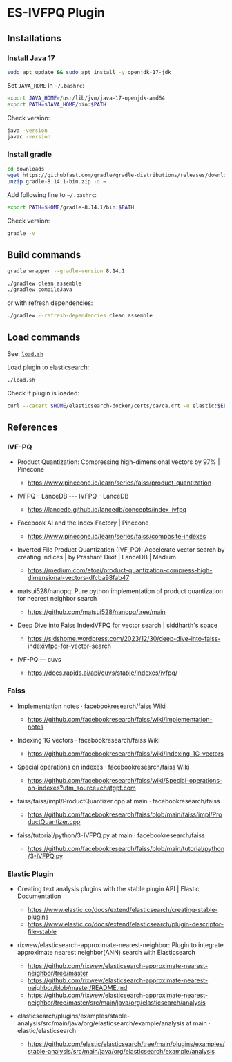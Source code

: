 # ES-IVFPQ Plugin

## Installations

### Install Java 17

```sh
sudo apt update && sudo apt install -y openjdk-17-jdk
```

Set `JAVA_HOME` in `~/.bashrc`:

```sh
export JAVA_HOME=/usr/lib/jvm/java-17-openjdk-amd64
export PATH=$JAVA_HOME/bin:$PATH
```

Check version:

```sh
java -version
javac -version
```

### Install gradle

```sh
cd downloads
wget https://githubfast.com/gradle/gradle-distributions/releases/download/v8.14.1/gradle-8.14.1-bin.zip
unzip gradle-8.14.1-bin.zip -d ~
```

Add following line to `~/.bashrc`:

```sh
export PATH=$HOME/gradle-8.14.1/bin:$PATH
```

Check version:

```sh
gradle -v
```

## Build commands

```sh
gradle wrapper --gradle-version 8.14.1
```

```sh
./gradlew clean assemble
./gradlew compileJava
```

or with refresh dependencies:

```sh
./gradlew --refresh-dependencies clean assemble
```

## Load commands

See: [`load.sh`](./load.sh)

Load plugin to elasticsearch:

```sh
./load.sh
```

Check if plugin is loaded:

```sh
curl --cacert $HOME/elasticsearch-docker/certs/ca/ca.crt -u elastic:$ELASTIC_PASSWORD -X GET "https://localhost:19200/_cat/plugins?v"
```

## References

### IVF-PQ

* Product Quantization: Compressing high-dimensional vectors by 97% | Pinecone
  * https://www.pinecone.io/learn/series/faiss/product-quantization

* IVFPQ - LanceDB --- IVFPQ - LanceDB
  * https://lancedb.github.io/lancedb/concepts/index_ivfpq

* Facebook AI and the Index Factory | Pinecone
  * https://www.pinecone.io/learn/series/faiss/composite-indexes

* Inverted File Product Quantization (IVF_PQ): Accelerate vector search by creating indices | by Prashant Dixit | LanceDB | Medium
  * https://medium.com/etoai/product-quantization-compress-high-dimensional-vectors-dfcba98fab47

* matsui528/nanopq: Pure python implementation of product quantization for nearest neighbor search
  * https://github.com/matsui528/nanopq/tree/main

* Deep Dive into Faiss IndexIVFPQ for vector search | siddharth's space
  * https://sidshome.wordpress.com/2023/12/30/deep-dive-into-faiss-indexivfpq-for-vector-search

* IVF-PQ — cuvs
  * https://docs.rapids.ai/api/cuvs/stable/indexes/ivfpq/


### Faiss

* Implementation notes · facebookresearch/faiss Wiki
  * https://github.com/facebookresearch/faiss/wiki/Implementation-notes

* Indexing 1G vectors · facebookresearch/faiss Wiki
  * https://github.com/facebookresearch/faiss/wiki/Indexing-1G-vectors

* Special operations on indexes · facebookresearch/faiss Wiki
  * https://github.com/facebookresearch/faiss/wiki/Special-operations-on-indexes?utm_source=chatgpt.com

* faiss/faiss/impl/ProductQuantizer.cpp at main · facebookresearch/faiss
  * https://github.com/facebookresearch/faiss/blob/main/faiss/impl/ProductQuantizer.cpp

* faiss/tutorial/python/3-IVFPQ.py at main · facebookresearch/faiss
  * https://github.com/facebookresearch/faiss/blob/main/tutorial/python/3-IVFPQ.py


### Elastic Plugin

* Creating text analysis plugins with the stable plugin API | Elastic Documentation
  * https://www.elastic.co/docs/extend/elasticsearch/creating-stable-plugins
  * https://www.elastic.co/docs/extend/elasticsearch/plugin-descriptor-file-stable

* rixwew/elasticsearch-approximate-nearest-neighbor: Plugin to integrate approximate nearest neighbor(ANN) search with Elasticsearch
  * https://github.com/rixwew/elasticsearch-approximate-nearest-neighbor/tree/master
  * https://github.com/rixwew/elasticsearch-approximate-nearest-neighbor/blob/master/README.md
  * https://github.com/rixwew/elasticsearch-approximate-nearest-neighbor/tree/master/src/main/java/org/elasticsearch/analysis

* elasticsearch/plugins/examples/stable-analysis/src/main/java/org/elasticsearch/example/analysis at main · elastic/elasticsearch
  * https://github.com/elastic/elasticsearch/tree/main/plugins/examples/stable-analysis/src/main/java/org/elasticsearch/example/analysis
